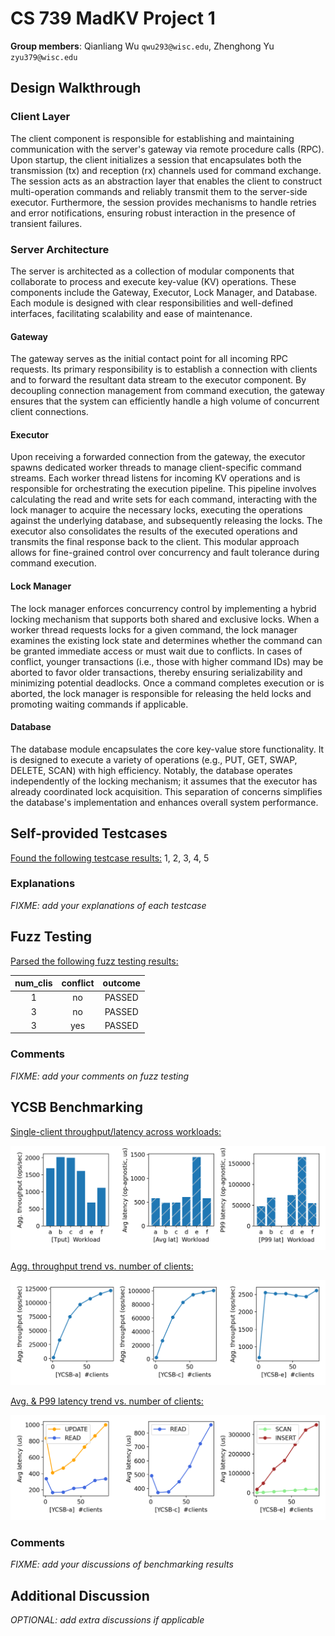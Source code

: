 # CS 739 MadKV Project 1

**Group members**: Qianliang Wu `qwu293@wisc.edu`, Zhenghong Yu `zyu379@wisc.edu`

## Design Walkthrough

### Client Layer

The client component is responsible for establishing and maintaining communication with the server's gateway via remote procedure calls (RPC). Upon startup, the client initializes a session that encapsulates both the transmission (tx) and reception (rx) channels used for command exchange. The session acts as an abstraction layer that enables the client to construct multi-operation commands and reliably transmit them to the server-side executor. Furthermore, the session provides mechanisms to handle retries and error notifications, ensuring robust interaction in the presence of transient failures.

### Server Architecture

The server is architected as a collection of modular components that collaborate to process and execute key-value (KV) operations. These components include the Gateway, Executor, Lock Manager, and Database. Each module is designed with clear responsibilities and well-defined interfaces, facilitating scalability and ease of maintenance.

#### Gateway

The gateway serves as the initial contact point for all incoming RPC requests. Its primary responsibility is to establish a connection with clients and to forward the resultant data stream to the executor component. By decoupling connection management from command execution, the gateway ensures that the system can efficiently handle a high volume of concurrent client connections.

#### Executor

Upon receiving a forwarded connection from the gateway, the executor spawns dedicated worker threads to manage client-specific command streams. Each worker thread listens for incoming KV operations and is responsible for orchestrating the execution pipeline. This pipeline involves calculating the read and write sets for each command, interacting with the lock manager to acquire the necessary locks, executing the operations against the underlying database, and subsequently releasing the locks. The executor also consolidates the results of the executed operations and transmits the final response back to the client. This modular approach allows for fine-grained control over concurrency and fault tolerance during command execution.

#### Lock Manager

The lock manager enforces concurrency control by implementing a hybrid locking mechanism that supports both shared and exclusive locks. When a worker thread requests locks for a given command, the lock manager examines the existing lock state and determines whether the command can be granted immediate access or must wait due to conflicts. In cases of conflict, younger transactions (i.e., those with higher command IDs) may be aborted to favor older transactions, thereby ensuring serializability and minimizing potential deadlocks. Once a command completes execution or is aborted, the lock manager is responsible for releasing the held locks and promoting waiting commands if applicable.

#### Database

The database module encapsulates the core key-value store functionality. It is designed to execute a variety of operations (e.g., PUT, GET, SWAP, DELETE, SCAN) with high efficiency. Notably, the database operates independently of the locking mechanism; it assumes that the executor has already coordinated lock acquisition. This separation of concerns simplifies the database's implementation and enhances overall system performance.

## Self-provided Testcases

<u>Found the following testcase results:</u> 1, 2, 3, 4, 5

### Explanations

*FIXME: add your explanations of each testcase*

## Fuzz Testing

<u>Parsed the following fuzz testing results:</u>

num_clis | conflict | outcome
:-: | :-: | :-:
1 | no | PASSED
3 | no | PASSED
3 | yes | PASSED

### Comments

*FIXME: add your comments on fuzz testing*

## YCSB Benchmarking

<u>Single-client throughput/latency across workloads:</u>

![single-cli](plots/ycsb-single-cli.png)

<u>Agg. throughput trend vs. number of clients:</u>

![tput-trend](plots/ycsb-tput-trend.png)

<u>Avg. & P99 latency trend vs. number of clients:</u>

![lats-trend](plots/ycsb-lats-trend.png)

### Comments

*FIXME: add your discussions of benchmarking results*

## Additional Discussion

*OPTIONAL: add extra discussions if applicable*

